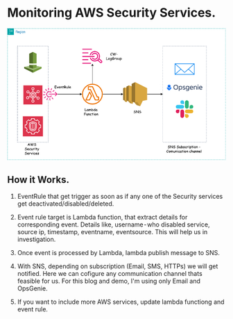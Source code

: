 # Monitoring AWS Security Services.
![Alt text](cg-sec-event-monitor.png)

## How it Works.
1. EventRule that get trigger as soon as if any one of the Security services get deactivated/disabled/deleted.

2. Event rule target is Lambda function, that extract details for corresponding event. Details like, username - who disabled service, source ip, timestamp, eventname, eventsource. This will help us in investigation.

3. Once event is processed by Lambda, lambda publish message to SNS.

4. With SNS, depending on subscription (Email, SMS, HTTPs) we will get notified. Here we can cofigure any communication channel thats feasible for us. For this blog and demo, I'm using only Email and OpsGenie.

5. If you want to include more AWS services, update lambda functiong and event rule.